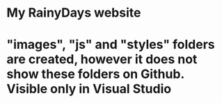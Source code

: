 # My RainyDays website

# "images", "js" and "styles" folders are created, however it does not show these folders on Github. Visible only in Visual Studio
